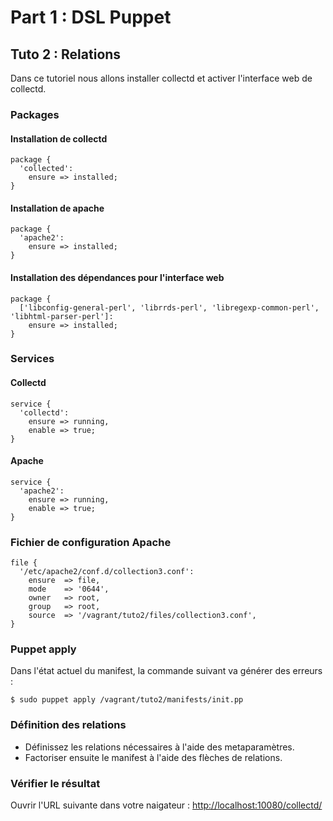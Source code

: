 # Part 1 : DSL Puppet

## Tuto 2 : Relations

Dans ce tutoriel nous allons installer collectd et activer l'interface web de collectd.

### Packages

#### Installation de collectd

    package {
      'collected':
        ensure => installed;
    }

#### Installation de apache

    package {
      'apache2':
        ensure => installed;
    }


#### Installation des dépendances pour l'interface web

    package {
      ['libconfig-general-perl', 'librrds-perl', 'libregexp-common-perl', 'libhtml-parser-perl']:
        ensure => installed;
    }

### Services

#### Collectd

    service {
      'collectd':
        ensure => running,
        enable => true;
    }

#### Apache

    service {
      'apache2':
        ensure => running,
        enable => true;
    }

### Fichier de configuration Apache

    file {
      '/etc/apache2/conf.d/collection3.conf':
        ensure  => file,
        mode    => '0644',
        owner   => root,
        group   => root,
        source  => '/vagrant/tuto2/files/collection3.conf',
    }

### Puppet apply

Dans l'état actuel du manifest, la commande suivant va générer des erreurs :

    $ sudo puppet apply /vagrant/tuto2/manifests/init.pp

### Définition des relations

* Définissez les relations nécessaires à l'aide des metaparamètres.
* Factoriser ensuite le manifest à l'aide des flèches de relations.

### Vérifier le résultat

Ouvrir l'URL suivante dans votre naigateur : [http://localhost:10080/collectd/](http://localhost:10080/collectd/)

